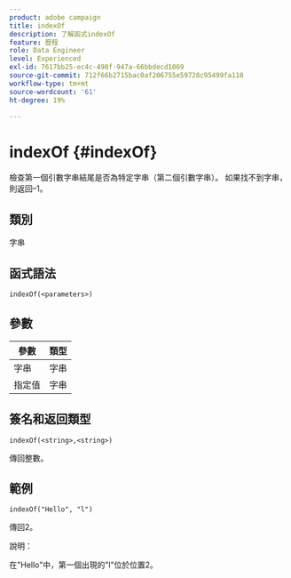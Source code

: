 ```yaml
---
product: adobe campaign
title: indexOf
description: 了解函式indexOf
feature: 歷程
role: Data Engineer
level: Experienced
exl-id: 7617bb25-ec4c-498f-947a-66bbdecd1069
source-git-commit: 712f66b2715bac0af206755e59728c95499fa110
workflow-type: tm+mt
source-wordcount: '61'
ht-degree: 19%

---
```


# indexOf {#indexOf}

檢查第一個引數字串結尾是否為特定字串（第二個引數字串）。 如果找不到字串，則返回–1。

## 類別

字串

## 函式語法

`indexOf(<parameters>)`

## 參數

| 參數 | 類型 |
|-----------|------------------|
| 字串 | 字串 |
| 指定值 | 字串 |

## 簽名和返回類型

`indexOf(<string>,<string>)`

傳回整數。

## 範例

`indexOf("Hello", "l")`

傳回2。

說明：

在&quot;Hello&quot;中，第一個出現的&quot;l&quot;位於位置2。
